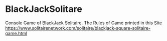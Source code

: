 # BlackJackSolitare
Console Game of BlackJack Solitaire.
The Rules of Game printed in this Site https://www.solitairenetwork.com/solitaire/blackjack-square-solitaire-game.html
